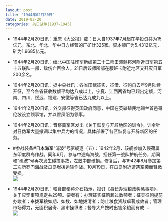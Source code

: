 ```yaml
---
layout: post
title: "1944年02月20日"
date: 2019-02-20
categories: 抗日战争(1937-1945)
---
```


<meta name="referrer" content="no-referrer" />

- 1944年2月20日讯：重庆《大公报》载：日人自1937年7月起在华投资共为15亿元。东北、华北、华中日方经营的厂矿计325家。资本额厂为5.4312亿元，矿为1.9685亿元。 

- 1944年2月20日讯：缅北中国驻印军新编第二十二师击溃魁邦河附近日军第五十五联队一部，敌伤亡百余人。21日后该师所部在腰班卡附近地区又歼灭日军200余名。 

- 1944年2月20日讯：据中央社讯：各省田赋征实、征借、征购自去年9月陆续开征，至今各省征收数额平均达八成以上，宁夏、江西两省均已超出定额，河南、四川、绥远、福建、安徽等省已达九成九以上。 

- 1944年2月20日讯：外交部征得英国政府同意，中国在英辖殖民地锡兰首邑哥伦坡设立领事馆，并以翟凤阳为领事。 

- 1944年2月20日讯：晋察冀军区发出《关于恢复与开辟地区的训令》。训令针对日伪军大量撤调以集中兵力的情况，具体部署了各区恢复与开辟新区的任务。 

- #参战装备#日本海军“浦波”号驱舰逐（五）：1942年2月，该舰参加入侵荷属东印度群岛作战。同年6月，参与中途岛海战，担任第一战队护航任务，期间和”矶波“号再次发生碰撞事故，左舷中部破损。修复后，与1942年8月参加第二次所罗门海战及瓜岛增援运输作战。10月19日，在瓜岛附近遭遇空袭而轻微受损。 <br/><img src="https://wx2.sinaimg.cn/large/aca367d8ly1g0cnrbruj3j20dc0a075v.jpg" />

- 1944年2月20日讯：粮食部奉蒋介石指示，拟订《县长办理粮政奖惩事项》，关于应奖事项规定共29项。要者有：办理征实征购超过数额者；征实征购提前办竣者；奉拨军粮如期、如数、如地拨清者；防止粮食资敌卓著成效者；管理市场得力，无囤积居奇、黑市操纵者；督导大户按时出售余粮而有成 ... <br/><img src="https://wx1.sinaimg.cn/large/aca367d8ly1g0cka7kcq0j20c809zq30.jpg" />


